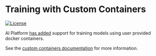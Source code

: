 # Training with Custom Containers
[![License](https://img.shields.io/badge/License-Apache%202.0-blue.svg)](LICENSE)

AI Platform [has added](https://cloud.google.com/ml-engine/docs/release-notes#february_7_2019) support for training models using user provided docker containers. 

See the [custom containers documentation](https://cloud.google.com/ml-engine/docs/custom-containers) for more information.
